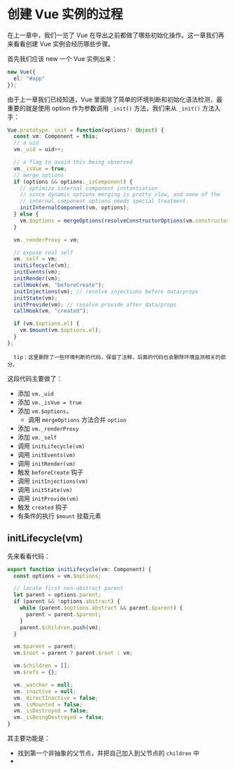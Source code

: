 # 创建 Vue 实例的过程

在上一章中，我们一览了 Vue 在导出之前都做了哪些初始化操作。这一章我们再来看看创建 Vue 实例会经历哪些步骤。

首先我们应该 new 一个 Vue 实例出来：

```ts
new Vue({
  el: "#app"
});
```

由于上一章我们已经知道，Vue 里面除了简单的环境判断和初始化语法检测，最重要的就是使用 option 作为参数调用 `_init()` 方法，我们来从 `_init()` 方法入手：

```ts
Vue.prototype._init = function(options?: Object) {
  const vm: Component = this;
  // a uid
  vm._uid = uid++;

  // a flag to avoid this being observed
  vm._isVue = true;
  // merge options
  if (options && options._isComponent) {
    // optimize internal component instantiation
    // since dynamic options merging is pretty slow, and none of the
    // internal component options needs special treatment.
    initInternalComponent(vm, options);
  } else {
    vm.$options = mergeOptions(resolveConstructorOptions(vm.constructor), options || {}, vm);
  }

  vm._renderProxy = vm;

  // expose real self
  vm._self = vm;
  initLifecycle(vm);
  initEvents(vm);
  initRender(vm);
  callHook(vm, "beforeCreate");
  initInjections(vm); // resolve injections before data/props
  initState(vm);
  initProvide(vm); // resolve provide after data/props
  callHook(vm, "created");

  if (vm.$options.el) {
    vm.$mount(vm.$options.el);
  }
};
```

      tip：这里删除了一些环境判断的代码，保留了注释，后面的代码也会删除环境监测相关的部分。

这段代码主要做了：

- 添加 `vm._uid`
- 添加 `vm._isVue = true`
- 添加 `vm.$options`，
  - 调用 `mergeOptions` 方法合并 `option`
- 添加 `vm._renderProxy`
- 添加 `vm._self`
- 调用 `initLifecycle(vm)`
- 调用 `initEvents(vm)`
- 调用 `initRender(vm)`
- 触发 `beforeCreate` 钩子
- 调用 `initInjections(vm)`
- 调用 `initState(vm)`
- 调用 `initProvide(vm)`
- 触发 `created` 钩子
- 有条件的执行 `$mount` 挂载元素

## initLifecycle(vm)

先来看看代码：

```ts
export function initLifecycle(vm: Component) {
  const options = vm.$options;

  // locate first non-abstract parent
  let parent = options.parent;
  if (parent && !options.abstract) {
    while (parent.$options.abstract && parent.$parent) {
      parent = parent.$parent;
    }
    parent.$children.push(vm);
  }

  vm.$parent = parent;
  vm.$root = parent ? parent.$root : vm;

  vm.$children = [];
  vm.$refs = {};

  vm._watcher = null;
  vm._inactive = null;
  vm._directInactive = false;
  vm._isMounted = false;
  vm._isDestroyed = false;
  vm._isBeingDestroyed = false;
}
```

其主要功能是：

- 找到第一个非抽象的父节点，并把自己加入到父节点的 `children` 中
- 